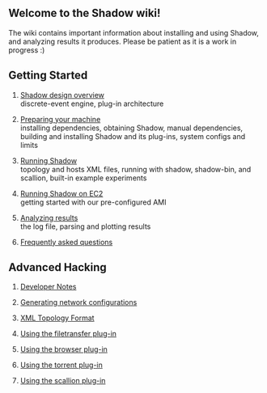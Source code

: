 ## Welcome to the Shadow wiki! 

The wiki contains important information about installing and using Shadow, and analyzing results it produces. Please be patient as it is a work in progress :)

## Getting Started

1. [Shadow design overview](wiki/Shadow-design-overview)  
discrete-event engine, plug-in architecture

1. [Preparing your machine](wiki/Preparing-your-machine)  
installing dependencies, obtaining Shadow, manual dependencies, building and installing Shadow and its plug-ins, system configs and limits

1. [Running Shadow](wiki/Running-Shadow)  
topology and hosts XML files, running with shadow, shadow-bin, and scallion, built-in example experiments

1. [Running Shadow on EC2](wiki/Running-Shadow-on-EC2)  
getting started with our pre-configured AMI

1. [Analyzing results](wiki/Analyzing-results)  
the log file, parsing and plotting results

1. [Frequently asked questions](wiki/Frequently-asked-questions)  

## Advanced Hacking

1. [Developer Notes](wiki/Developer-Notes)

1. [Generating network configurations](wiki/Generating-network-configurations)

1. [XML Topology Format](wiki/Topology-Format)

1. [Using the filetransfer plug-in](wiki/Using-the-filetransfer-plug-in)

1. [Using the browser plug-in](wiki/Using-the-browser-plug-in)

1. [Using the torrent plug-in](wiki/Using-the-torrent-plug-in)

1. [Using the scallion plug-in](wiki/Using-the-scallion-plug-in)
